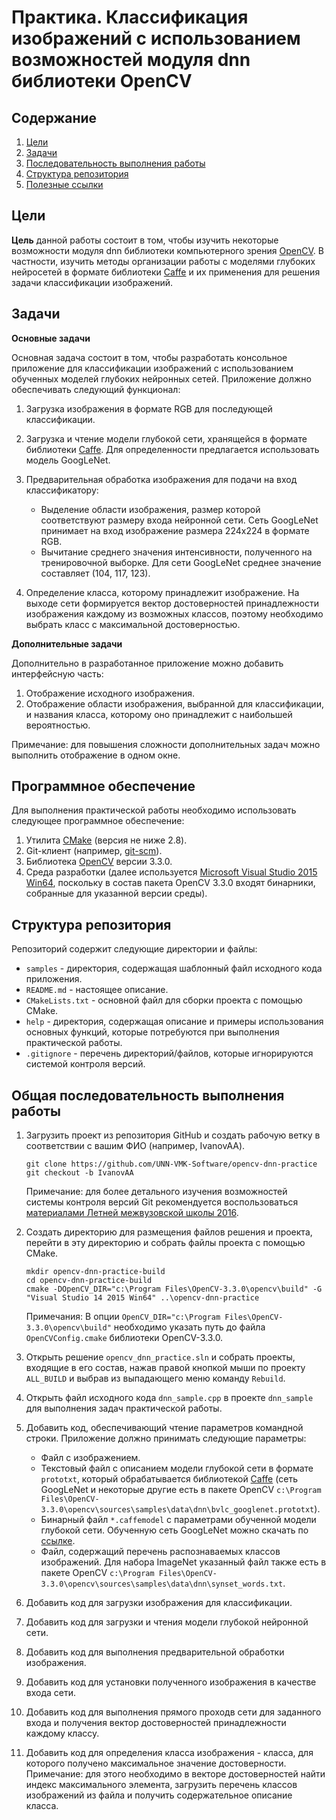 # Практика. Классификация изображений с использованием возможностей модуля dnn библиотеки OpenCV

## Содержание

1. [Цели][purpose]
1. [Задачи][tasks]
1. [Последовательность выполнения работы][scheme]
1. [Структура репозитория][repo-structure]
1. [Полезные ссылки][refs]

## Цели

**Цель** данной работы состоит в том, чтобы изучить некоторые
возможности модуля dnn библиотеки компьютерного зрения
[OpenCV][opencv]. В частности, изучить методы организации
работы с моделями глубоких нейросетей в формате библиотеки
[Caffe][caffe] и их применения для решения задачи классификации
изображений.

## Задачи

**Основные задачи**

Основная задача состоит в том, чтобы разработать консольное
приложение для классификации изображений с использованием
обученных моделей глубоких нейронных сетей. Приложение должно
обеспечивать следующий функционал:

1. Загрузка изображения в формате RGB для последующей классификации.
1. Загрузка и чтение модели глубокой сети, хранящейся в формате
   библиотеки [Caffe][caffe]. Для определенности предлагается
   использовать модель GoogLeNet.
1. Предварительная обработка изображения для подачи на вход
   классификатору:
   
   - Выделение области изображения, размер которой соответствуют
     размеру входа нейронной сети. Сеть GoogLeNet принимает на вход
	 изображение размера 224x224 в формате RGB.
   - Вычитание среднего значения интенсивности, полученного
     на тренировочной выборке. Для сети GoogLeNet среднее значение
	 составляет (104, 117, 123).
   
1. Определение класса, которому принадлежит изображение.
   На выходе сети формируется вектор достоверностей принадлежности
   изображения каждому из возможных классов, поэтому необходимо
   выбрать класс с максимальной достоверностью.

**Дополнительные задачи**

Дополнительно в разработанное приложение можно добавить
интерфейсную часть:

1. Отображение исходного изображения.
1. Отображение области изображения, выбранной для классификации,
   и названия класса, которому оно принадлежит с наибольшей
   вероятностью.

Примечание: для повышения сложности дополнительных задач
можно выполнить отображение в одном окне.

## Программное обеспечение

Для выполнения практической работы необходимо использовать
следующее программное обеспечение:

1. Утилита [CMake][cmake] (версия не ниже 2.8).
1. Git-клиент (например, [git-scm][git-scm]).
1. Библиотека [OpenCV][opencv] версии 3.3.0.
1. Среда разработки (далее используется
   [Microsoft Visual Studio 2015 Win64][ms-vs2015], поскольку
   в состав пакета OpenCV 3.3.0 входят бинарники, собранные
   для указанной версии среды).

## Структура репозитория

Репозиторий содержит следующие директории и файлы:

- `samples` - директория, содержащая шаблонный файл исходного кода
  приложения.
- `README.md` - настоящее описание.
- `CMakeLists.txt` - основной файл для сборки проекта с помощью CMake.
- `help` - директория, содержащая описание и примеры использования
  основных функций, которые потребуются при выполнения практической
  работы.
- `.gitignore` - перечень директорий/файлов, которые игнорируются
  системой контроля версий.

## Общая последовательность выполнения работы

1. Загрузить проект из репозитория GitHub и создать рабочую ветку
   в соответствии с вашим ФИО (например, IvanovAA).

   ```
   git clone https://github.com/UNN-VMK-Software/opencv-dnn-practice
   git checkout -b IvanovAA
   ```
   
   Примечание: для более детального изучения возможностей системы
   контроля версий Git рекомендуется воспользоваться
   [материалами Летней межвузовской школы 2016][itseez-ss-2016-practice-1].

1. Создать директорию для размещения файлов решения и проекта,
   перейти в эту директорию и собрать файлы проекта с помощью CMake.

   ```
   mkdir opencv-dnn-practice-build
   cd opencv-dnn-practice-build
   cmake -DOpenCV_DIR="c:\Program Files\OpenCV-3.3.0\opencv\build" -G "Visual Studio 14 2015 Win64" ..\opencv-dnn-practice
   ```

   Примечания: В опции `OpenCV_DIR="c:\Program Files\OpenCV-3.3.0\opencv\build"`
   необходимо указать путь до 	файла `OpenCVConfig.cmake` библиотеки
   OpenCV-3.3.0.

1. Открыть решение `opencv_dnn_practice.sln` и собрать проекты,
   входящие в его состав, нажав правой кнопкой мыши по проекту
   `ALL_BUILD` и выбрав из выпадающего меню команду `Rebuild`.

1. Открыть файл исходного кода `dnn_sample.cpp` в проекте `dnn_sample`
   для выполнения задач практической работы.

1. Добавить код, обеспечивающий чтение параметров командной строки.
   Приложение должно принимать следующие параметры:

   - Файл с изображением.
   - Текстовый файл с описанием модели глубокой сети в формате
     `prototxt`, который обрабатывается библиотекой [Caffe][caffe]
	 (сеть GoogLeNet и некоторые другие есть в пакете OpenCV
	 `c:\Program Files\OpenCV-3.3.0\opencv\sources\samples\data\dnn\bvlc_googlenet.prototxt`).
   - Бинарный файл `*.caffemodel` с параметрами обученной модели
     глубокой сети. Обученную сеть GoogLeNet можно скачать
	 по [ссылке][caffemodel].
   - Файл, содержащий перечень распознаваемых классов изображений.
     Для набора ImageNet указанный файл также есть в пакете OpenCV
	 `c:\Program Files\OpenCV-3.3.0\opencv\sources\samples\data\dnn\synset_words.txt`.

1. Добавить код для загрузки изображения для классификации.

1. Добавить код для загрузки и чтения модели глубокой
   нейронной сети.

1. Добавить код для выполнения предварительной
   обработки изображения.

1. Добавить код для установки полученного изображения
   в качестве входа сети.

1. Добавить код для выполнения прямого проходв сети для заданного входа
   и получения вектор достоверностей принадлежности каждому классу.

1. Добавить код для определения класса изображения - класса,
   для которого получено максимальное значение достоверности.
   Примечание: для этого необходимо в векторе достоверностей
   найти индекс максимального элемента, загрузить перечень
   классов изображений из файла и получить содержательное
   описание класса.

<!-- LINKS -->

[purpose]: https://github.com/UNN-VMK-Software/opencv-dnn-practice#%D0%A6%D0%B5%D0%BB%D0%B8
[tasks]: https://github.com/UNN-VMK-Software/opencv-dnn-practice#%D0%97%D0%B0%D0%B4%D0%B0%D1%87%D0%B8
[scheme]: https://github.com/UNN-VMK-Software/opencv-dnn-practice#%D0%9F%D0%BE%D1%81%D0%BB%D0%B5%D0%B4%D0%BE%D0%B2%D0%B0%D1%82%D0%B5%D0%BB%D1%8C%D0%BD%D0%BE%D1%81%D1%82%D1%8C-%D0%B2%D1%8B%D0%BF%D0%BE%D0%BB%D0%BD%D0%B5%D0%BD%D0%B8%D1%8F-%D1%80%D0%B0%D0%B1%D0%BE%D1%82%D1%8B
[repo-structure]: https://github.com/UNN-VMK-Software/opencv-dnn-practice#%D0%A1%D1%82%D1%80%D1%83%D0%BA%D1%82%D1%83%D1%80%D0%B0-%D1%80%D0%B5%D0%BF%D0%BE%D0%B7%D0%B8%D1%82%D0%BE%D1%80%D0%B8%D1%8F
[refs]: https://github.com/UNN-VMK-Software/opencv-dnn-practice#%D0%9F%D0%BE%D0%BB%D0%B5%D0%B7%D0%BD%D1%8B%D0%B5-%D1%81%D1%81%D1%8B%D0%BB%D0%BA%D0%B8
[opencv]: http://opencv.org
[caffe]: http://caffe.berkeleyvision.org
[caffemodel]: http://dl.caffe.berkeleyvision.org/bvlc_googlenet.caffemodel
[itseez-ss-2016-practice-1]: https://github.com/itseez-academy/itseez-ss-2016-practice/blob/master/docs/README_1.md
[cmake]: http://cmake.org
[git-scm]: https://git-scm.com
[ms-vs2015]: https://www.visualstudio.com/ru/vs/older-downloads
